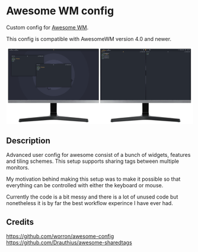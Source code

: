 # Awesome WM config
Custom config for [Awesome WM](http://awesome.naquadah.org).

This config is compatible with AwesomeWM version 4.0 and newer.

![preview](./preview.png)


## Description
Advanced user config for awesome consist of a bunch of widgets, features and tiling schemes. This setup supports sharing tags between multiple monitors.

My motivation behind making this setup was to make it possible so that everything can be controlled with either the keyboard or mouse.

Currently the code is a bit messy and there is a lot of unused code but nonetheless it is by far the best workflow experince I have ever had.


## Credits
https://github.com/worron/awesome-config
https://github.com/Drauthius/awesome-sharedtags
